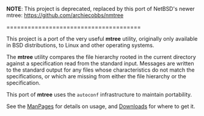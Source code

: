 **NOTE**: This project is deprecated, replaced by this port of NetBSD's newer mtree: https://github.com/archiecobbs/nmtree 

======================================

This project is a port of the very useful **mtree** utility, originally only available in BSD distributions, to Linux and other operating systems.

The **mtree** utility compares the file hierarchy rooted in the current directory against a specification read from the standard input. Messages are written to the standard output for any files whose characteristics do not match the specifications, or which are missing from either the file hierarchy or the specification.

This port of **mtree** uses the `autoconf` infrastructure to maintain portability.

See the [ManPages](https://github.com/archiecobbs/mtree-port/wiki/ManPages) for details on usage, and [Downloads](https://github.com/archiecobbs/mtree-port/wiki/Downloads) for where to get it.

